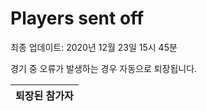 # Players sent off
최종 업데이트: 2020년 12월 23일 15시 45분


경기 중 오류가 발생하는 경우 자동으로 퇴장됩니다.


| 퇴장된 참가자 |
|:---:|